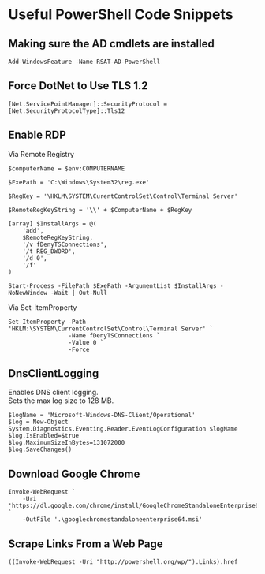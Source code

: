 # Useful PowerShell Code Snippets  
## Making sure the AD cmdlets are installed  
```
Add-WindowsFeature -Name RSAT-AD-PowerShell
```
## Force DotNet to Use TLS 1.2  
```
[Net.ServicePointManager]::SecurityProtocol = [Net.SecurityProtocolType]::Tls12
```
## Enable RDP  
Via Remote Registry  
```
$computerName = $env:COMPUTERNAME

$ExePath = 'C:\Windows\System32\reg.exe'

$RegKey = '\HKLM\SYSTEM\CurentControlSet\Control\Terminal Server'

$RemoteRegKeyString = '\\' + $ComputerName + $RegKey

[array] $InstallArgs = @(
    'add',
    $RemoteRegKeyString,
    '/v fDenyTSConnections',
    '/t REG_DWORD',
    '/d 0',
    '/f'
)

Start-Process -FilePath $ExePath -ArgumentList $InstallArgs -NoNewWindow -Wait | Out-Null
```
Via Set-ItemProperty  
```
Set-ItemProperty -Path 'HKLM:\SYSTEM\CurrentControlSet\Control\Terminal Server' `
                 -Name fDenyTSConnections `
                 -Value 0 `
                 -Force
```
## DnsClientLogging  
Enables DNS client logging.  
Sets the max log size to 128 MB.  
```
$logName = 'Microsoft-Windows-DNS-Client/Operational'
$log = New-Object System.Diagnostics.Eventing.Reader.EventLogConfiguration $logName
$log.IsEnabled=$true
$log.MaximumSizeInBytes=131072000
$log.SaveChanges()
```
## Download Google Chrome  
```
Invoke-WebRequest `
    -Uri 'https://dl.google.com/chrome/install/GoogleChromeStandaloneEnterprise64.msi' `
    -OutFile '.\googlechromestandaloneenterprise64.msi'
```
## Scrape Links From a Web Page  
```
((Invoke-WebRequest -Uri "http://powershell.org/wp/").Links).href
```
